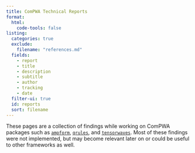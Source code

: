 ```yaml
---
title: ComPWA Technical Reports
format:
  html:
    code-tools: false
listing:
  categories: true
  exclude:
    filename: "references.md"
  fields:
    - report
    - title
    - description
    - subtitle
    - author
    - tracking
    - date
  filter-ui: true
  id: reports
  sort: filename
---
```


These pages are a collection of findings while working on ComPWA packages such as [`ampform`](https://ampform.rtfd.io), [`qrules`](https://qrules.rtfd.io), and [`tensorwaves`](https://tensorwaves.rtfd.io). Most of these findings were not implemented, but may become relevant later on or could be useful to other frameworks as well.
